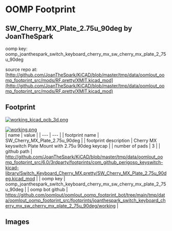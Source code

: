 # OOMP Footprint  
## SW_Cherry_MX_Plate_2.75u_90deg  by JoanTheSpark  
  
oomp key: oomp_joanthespark_switch_keyboard_cherry_mx_sw_cherry_mx_plate_2_75u_90deg  
  
source repo at: [http://github.com/JoanTheSpark/KiCAD/blob/master/tmp/data/oomlout_oomp_footprint_src/mods/RF.pretty/XMIT.kicad_mod](http://github.com/JoanTheSpark/KiCAD/blob/master/tmp/data/oomlout_oomp_footprint_src/mods/RF.pretty/XMIT.kicad_mod)  
## Footprint  
  
[![working_kicad_pcb_3d.png](working_kicad_pcb_3d_600.png)](working_kicad_pcb_3d.png)  
  
[![working.png](working_600.png)](working.png)  
| name | value | 
| --- | --- | 
| footprint name | SW_Cherry_MX_Plate_2.75u_90deg | 
| footprint description | Cherry MX keyswitch Plate Mount with 2.75u 90deg keycap | 
| number of pads | 3 | 
| github path | http://github.com/JoanTheSpark/KiCAD/blob/master/tmp/data/oomlout_oomp_footprint_src/6.0/3rdparty/footprints/com_github_perigoso_keyswitch-kicad-library/Switch_Keyboard_Cherry_MX.pretty/SW_Cherry_MX_Plate_2.75u_90deg.kicad_mod | 
| oomp key | oomp_joanthespark_switch_keyboard_cherry_mx_sw_cherry_mx_plate_2_75u_90deg | 
| oomp bot github | https://github.com/oomlout/oomlout_oomp_footprint_bot/tree/main/tmp/data/oomlout_oomp_footprint_src/footprints/joanthespark_switch_keyboard_cherry_mx_sw_cherry_mx_plate_2_75u_90deg/working | 
## Images  
